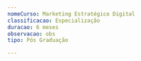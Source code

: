 ```yaml
---
nomeCurso: Marketing Estratégico Digital
classificacao: Especialização
duracao: 6 meses
observacao: obs
tipo: Pós Graduação

---
```


